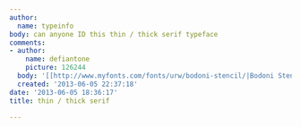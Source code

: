 ```yaml
---
author:
  name: typeinfo
body: can anyone ID this thin / thick serif typeface
comments:
- author:
    name: defiantone
    picture: 126244
  body: '[[http://www.myfonts.com/fonts/urw/bodoni-stencil/|Bodoni Stencil]]?'
  created: '2013-06-05 22:37:18'
date: '2013-06-05 18:36:17'
title: thin / thick serif

---
```

